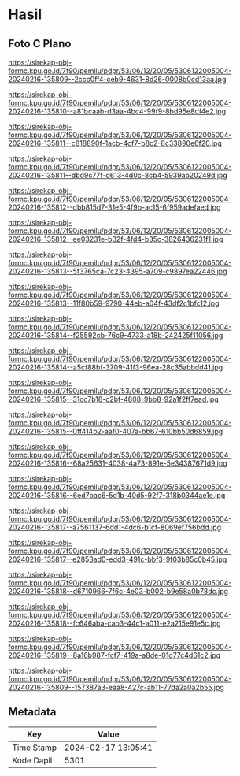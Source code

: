 # Hasil

## Foto C Plano

https://sirekap-obj-formc.kpu.go.id/7f90/pemilu/pdpr/53/06/12/20/05/5306122005004-20240216-135809--2ccc0ff4-ceb9-4631-8d26-0008b0cd13aa.jpg

https://sirekap-obj-formc.kpu.go.id/7f90/pemilu/pdpr/53/06/12/20/05/5306122005004-20240216-135810--a81bcaab-d3aa-4bc4-99f9-8bd95e8df4e2.jpg

https://sirekap-obj-formc.kpu.go.id/7f90/pemilu/pdpr/53/06/12/20/05/5306122005004-20240216-135811--c818890f-1acb-4cf7-b8c2-8c33890e6f20.jpg

https://sirekap-obj-formc.kpu.go.id/7f90/pemilu/pdpr/53/06/12/20/05/5306122005004-20240216-135811--dbd9c77f-d613-4d0c-8cb4-5939ab20249d.jpg

https://sirekap-obj-formc.kpu.go.id/7f90/pemilu/pdpr/53/06/12/20/05/5306122005004-20240216-135812--dbb815d7-31e5-4f9b-ac15-6f959adefaed.jpg

https://sirekap-obj-formc.kpu.go.id/7f90/pemilu/pdpr/53/06/12/20/05/5306122005004-20240216-135812--ee03231e-b32f-4fd4-b35c-3826436231f1.jpg

https://sirekap-obj-formc.kpu.go.id/7f90/pemilu/pdpr/53/06/12/20/05/5306122005004-20240216-135813--5f3765ca-7c23-4395-a709-c9897ea22446.jpg

https://sirekap-obj-formc.kpu.go.id/7f90/pemilu/pdpr/53/06/12/20/05/5306122005004-20240216-135813--11f80b59-9790-44eb-a04f-43df2c1bfc12.jpg

https://sirekap-obj-formc.kpu.go.id/7f90/pemilu/pdpr/53/06/12/20/05/5306122005004-20240216-135814--f25592cb-76c9-4733-a18b-242425f11056.jpg

https://sirekap-obj-formc.kpu.go.id/7f90/pemilu/pdpr/53/06/12/20/05/5306122005004-20240216-135814--a5cf88bf-3709-41f3-96ea-28c35abbdd41.jpg

https://sirekap-obj-formc.kpu.go.id/7f90/pemilu/pdpr/53/06/12/20/05/5306122005004-20240216-135815--31cc7b18-c2bf-4808-9bb8-92a1f2ff7ead.jpg

https://sirekap-obj-formc.kpu.go.id/7f90/pemilu/pdpr/53/06/12/20/05/5306122005004-20240216-135815--0ff414b2-aaf0-407a-bb67-610bb50d6859.jpg

https://sirekap-obj-formc.kpu.go.id/7f90/pemilu/pdpr/53/06/12/20/05/5306122005004-20240216-135816--68a25631-4038-4a73-891e-5e34387671d9.jpg

https://sirekap-obj-formc.kpu.go.id/7f90/pemilu/pdpr/53/06/12/20/05/5306122005004-20240216-135816--6ed7bac6-5d1b-40d5-92f7-318b0344ae1e.jpg

https://sirekap-obj-formc.kpu.go.id/7f90/pemilu/pdpr/53/06/12/20/05/5306122005004-20240216-135817--a7561137-6dd1-4dc6-b1cf-8069ef756bdd.jpg

https://sirekap-obj-formc.kpu.go.id/7f90/pemilu/pdpr/53/06/12/20/05/5306122005004-20240216-135817--e2853ad0-edd3-491c-bbf3-9f03b85c0b45.jpg

https://sirekap-obj-formc.kpu.go.id/7f90/pemilu/pdpr/53/06/12/20/05/5306122005004-20240216-135818--d6710966-7f6c-4e03-b002-b9e58a0b78dc.jpg

https://sirekap-obj-formc.kpu.go.id/7f90/pemilu/pdpr/53/06/12/20/05/5306122005004-20240216-135818--fc646aba-cab3-44c1-a011-e2a215e91e5c.jpg

https://sirekap-obj-formc.kpu.go.id/7f90/pemilu/pdpr/53/06/12/20/05/5306122005004-20240216-135819--8a16b987-fcf7-419a-a8de-01d77c4d61c2.jpg

https://sirekap-obj-formc.kpu.go.id/7f90/pemilu/pdpr/53/06/12/20/05/5306122005004-20240216-135809--157387a3-eaa8-427c-ab11-77da2a0a2b55.jpg


## Metadata

| Key        | Value               |
| ---------- | ------------------- |
| Time Stamp | 2024-02-17 13:05:41 |
| Kode Dapil | 5301                |



